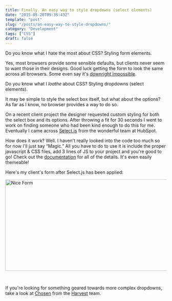 ```yaml
---
title: Finally. An easy way to style dropdowns (select elements)
date: "2015-05-20T09:35:43Z"
template: "post"
slug: "/posts/an-easy-way-to-style-dropdowns/"
category: "Development"
tags: ["CSS"]
draft: false
---
```

Do you know what I hate the most about CSS? Styling form elements.

Yes, most browsers provide some sensible defaults, but clients never seem to want those in their designs. Good luck getting the form to look the same across all browsers. Some even say it's <a href="http://www.smashingmagazine.com/2013/02/27/css-form-elements-problem/" target="_blank">downright impossible</a>.

Do you know what I _loathe_ about CSS? Styling dropdowns (select elements).

It may be simple to style the select box itself, but what about the options? As far as I know, no browser provides a way to do so.

On a recent client project the designer requested custom styling for both the select box and its options. After throwing a fit for 30 seconds I went to work on finding someone who had been kind enough to do this for me. Eventually I came across <a href="http://github.hubspot.com/select/docs/welcome/" target="_blank">Select.js</a> from the wonderful team at HubSpot.

How does it work? Well. I haven't really looked into the code too much so for now I'll just say &#8220;Magic.&#8221; All you have to do to use it is include the proper javascript & CSS files, add 3 lines of JS to your project and you're good to go! Check out the <a href="http://github.hubspot.com/select/" target="_blank">documentation</a> for all of the details. It's even easily themeable!

Here's my client's form after Select.js has been applied:

[<img class="alignnone size-full wp-image-628" src="http://channeleaton.com/content/uploads/2015/05/nice-form.png" alt="Nice Form" width="605" height="286" srcset="https://aaroneaton.blog/app/uploads/2015/05/nice-form.png 605w, https://aaroneaton.blog/app/uploads/2015/05/nice-form-300x142.png 300w" sizes="(max-width: 605px) 100vw, 605px" />](http://channeleaton.com/content/uploads/2015/05/nice-form.png)

&nbsp;

If you're looking for something geared towards more complex dropdowns, take a look at <a href="http://harvesthq.github.io/chosen/" target="_blank">Chosen</a> from the <a href="https://www.getharvest.com/" target="_blank">Harvest</a> team.